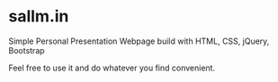 # sallm.in
Simple Personal Presentation Webpage build with HTML, CSS, jQuery, Bootstrap

Feel free to use it and do whatever you find convenient.
